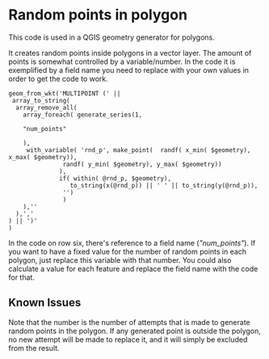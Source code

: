 # Random points in polygon

This code is used in a QGIS geometry generator for polygons.

It creates random points inside polygons in a vector layer. The amount of points is somewhat controlled by a variable/number.
In the code it is exemplified by a field name you need to replace with your own values in order to get the code to work.

```
geom_from_wkt('MULTIPOINT (' ||
 array_to_string( 
  array_remove_all( 
    array_foreach( generate_series(1,
    
    "num_points"
    
    ), 
     with_variable( 'rnd_p', make_point(  randf( x_min( $geometry), x_max( $geometry)),
			   randf( y_min( $geometry), y_max( $geometry))
			  ),
			  if( within( @rnd_p, $geometry),
	             to_string(x(@rnd_p)) || ' ' || to_string(y(@rnd_p)),
			   '')
               )
    ),''
  ),','
) || ')'
)
```

In the code on row six, there's reference to a field name (*"num_points"*). 
If you want to have a fixed value for the number of random points in each polygon, just replace this variable with that number.
You could also calculate a value for each feature and replace the field name with the code for that.

## Known Issues
Note that the number is the number of attempts that is made to generate random points in the polygon.
If any generated point is outside the polygon, no new attempt will be made to replace it, and it will simply be excluded from the result.
